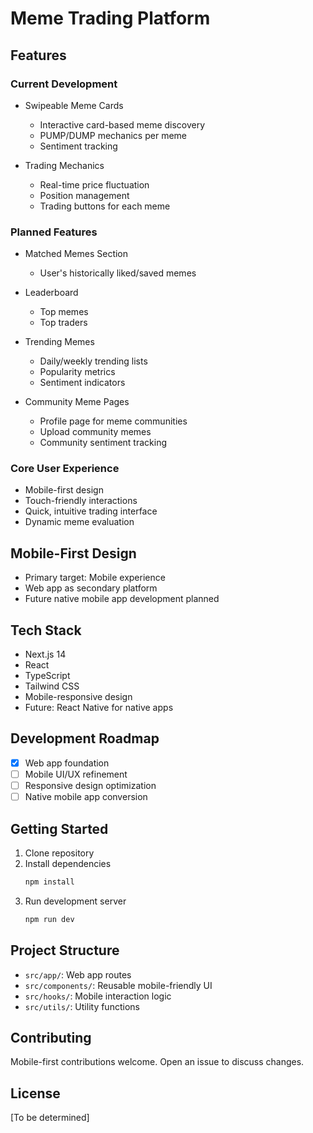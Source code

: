 # Meme Trading Platform

## Features

### Current Development
- Swipeable Meme Cards
  - Interactive card-based meme discovery
  - PUMP/DUMP mechanics per meme
  - Sentiment tracking

- Trading Mechanics
  - Real-time price fluctuation
  - Position management
  - Trading buttons for each meme

### Planned Features
- Matched Memes Section
  - User's historically liked/saved memes
 
- Leaderboard
  - Top memes
  - Top traders

- Trending Memes
  - Daily/weekly trending lists
  - Popularity metrics
  - Sentiment indicators

- Community Meme Pages
  - Profile page for meme communities
  - Upload community memes
  - Community sentiment tracking
 
  
### Core User Experience
- Mobile-first design
- Touch-friendly interactions
- Quick, intuitive trading interface
- Dynamic meme evaluation

## Mobile-First Design
- Primary target: Mobile experience
- Web app as secondary platform
- Future native mobile app development planned

## Tech Stack
- Next.js 14
- React
- TypeScript
- Tailwind CSS
- Mobile-responsive design
- Future: React Native for native apps

## Development Roadmap
- [x] Web app foundation
- [ ] Mobile UI/UX refinement
- [ ] Responsive design optimization
- [ ] Native mobile app conversion

## Getting Started
1. Clone repository
2. Install dependencies
   ```bash
   npm install
   ```
3. Run development server
   ```bash
   npm run dev
   ```

## Project Structure
- `src/app/`: Web app routes
- `src/components/`: Reusable mobile-friendly UI
- `src/hooks/`: Mobile interaction logic
- `src/utils/`: Utility functions

## Contributing
Mobile-first contributions welcome. Open an issue to discuss changes.

## License
[To be determined]
